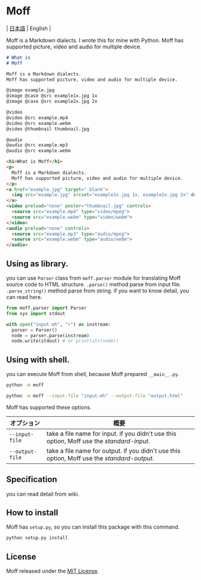 
# Moff

\| [日本語](README.ja.md) \| English \|

Moff is a Markdown dialects.
I wrote this for mine with Python.
Moff has supported picture, video and audio for multiple device.

```markdown
# What is 
# Moff 

Moff is a Markdown dialects.
Moff has supported picture, video and audio for multiple device.

@image example.jpg
@image @case @src example1x.jpg 1x
@image @case @src example2x.jpg 2x

@video 
@video @src example.mp4
@video @src example.webm
@video @thumbnail thumbnail.jpg

@audio 
@audio @src example.mp3
@audio @src example.webm
```

```html
<h1>What is Moff</h1>
<p>
  Moff is a Markdown dialects.
  Moff has supported picture, video and audio for multiple device.
</p>
<a href="example.jpg" target="_blank">
  <img src="example.jpg" srcset="example1x.jpg 1x, example2x.jpg 2x" decoding="async">
</a>
<video preload="none" poster="thumbnail.jpg" controls>
  <source src="example.mp4" type="video/mpeg">
  <source src="example.webm" type="video/webm">
</video>
<audio preload="none" controls>
  <source src="example.mp3" type="audio/mpeg">
  <source src="example.webm" type="audio/webm">
</audio>
```

## Using as library.

you can use `Parser` class from `moff.parser` module for translating Moff source code to HTML structure. 
`.parse()` method parse from input file. `.parse_string()` method parse from string.
if you want to know detail, you can read here.

```python
from moff.parser import Parser
from sys import stdout

with open("input.mh", "r") as instream:
  parser = Parser()
  node = parser.parse(instream)
  node.write(stdout) # or print(str(node))
```

## Using with shell.

you can execute Moff from shell, because Moff prepared `__main__.py`.

```bash
python -m moff
```

```bash
python -m moff --input-file "input.mh" --output-file "output.html"
```

Moff has supported these options.

| オプション | 概要 | 
| ---- | ---- |
| `--input-file` | take a file name for input. if you didn't use this option, Moff use the *standard-input*. | 
| `--output-file` | take a file name for output. if you didn't use this option, Moff use the *standard-output*. | 

## Specification

you can read detail from wiki.

## How to install

Moff has `setup.py`, so you can install this package with this command.

```bash
python setup.py install
```

## License

Moff released under the [MIT License](LICENSE).
